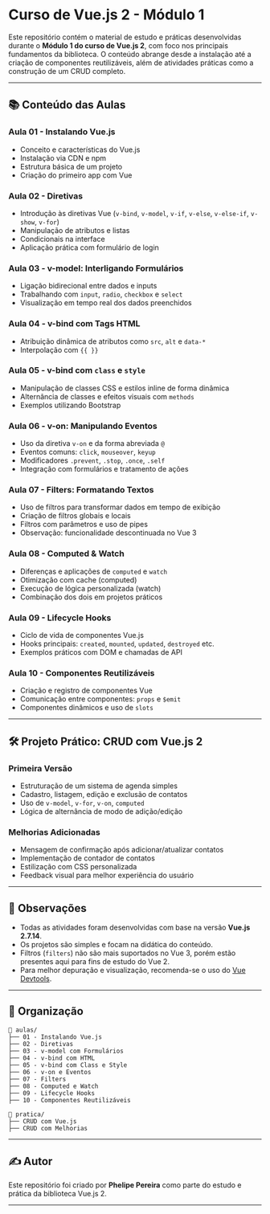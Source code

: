
# Curso de Vue.js 2 - Módulo 1

Este repositório contém o material de estudo e práticas desenvolvidas durante o **Módulo 1 do curso de Vue.js 2**, com foco nos principais fundamentos da biblioteca. O conteúdo abrange desde a instalação até a criação de componentes reutilizáveis, além de atividades práticas como a construção de um CRUD completo.

---

## 📚 Conteúdo das Aulas

### Aula 01 - Instalando Vue.js
- Conceito e características do Vue.js
- Instalação via CDN e npm
- Estrutura básica de um projeto
- Criação do primeiro app com Vue

### Aula 02 - Diretivas
- Introdução às diretivas Vue (`v-bind`, `v-model`, `v-if`, `v-else`, `v-else-if`, `v-show`, `v-for`)
- Manipulação de atributos e listas
- Condicionais na interface
- Aplicação prática com formulário de login

### Aula 03 - v-model: Interligando Formulários
- Ligação bidirecional entre dados e inputs
- Trabalhando com `input`, `radio`, `checkbox` e `select`
- Visualização em tempo real dos dados preenchidos

### Aula 04 - v-bind com Tags HTML
- Atribuição dinâmica de atributos como `src`, `alt` e `data-*`
- Interpolação com `{{ }}`

### Aula 05 - v-bind com `class` e `style`
- Manipulação de classes CSS e estilos inline de forma dinâmica
- Alternância de classes e efeitos visuais com `methods`
- Exemplos utilizando Bootstrap

### Aula 06 - v-on: Manipulando Eventos
- Uso da diretiva `v-on` e da forma abreviada `@`
- Eventos comuns: `click`, `mouseover`, `keyup`
- Modificadores `.prevent`, `.stop`, `.once`, `.self`
- Integração com formulários e tratamento de ações

### Aula 07 - Filters: Formatando Textos
- Uso de filtros para transformar dados em tempo de exibição
- Criação de filtros globais e locais
- Filtros com parâmetros e uso de pipes
- Observação: funcionalidade descontinuada no Vue 3

### Aula 08 - Computed & Watch
- Diferenças e aplicações de `computed` e `watch`
- Otimização com cache (computed)
- Execução de lógica personalizada (watch)
- Combinação dos dois em projetos práticos

### Aula 09 - Lifecycle Hooks
- Ciclo de vida de componentes Vue.js
- Hooks principais: `created`, `mounted`, `updated`, `destroyed` etc.
- Exemplos práticos com DOM e chamadas de API

### Aula 10 - Componentes Reutilizáveis
- Criação e registro de componentes Vue
- Comunicação entre componentes: `props` e `$emit`
- Componentes dinâmicos e uso de `slots`

---

## 🛠️ Projeto Prático: CRUD com Vue.js 2

### Primeira Versão
- Estruturação de um sistema de agenda simples
- Cadastro, listagem, edição e exclusão de contatos
- Uso de `v-model`, `v-for`, `v-on`, `computed`
- Lógica de alternância de modo de adição/edição

### Melhorias Adicionadas
- Mensagem de confirmação após adicionar/atualizar contatos
- Implementação de contador de contatos
- Estilização com CSS personalizada
- Feedback visual para melhor experiência do usuário

---

## 📌 Observações

- Todas as atividades foram desenvolvidas com base na versão **Vue.js 2.7.14**.
- Os projetos são simples e focam na didática do conteúdo.
- Filtros (`filters`) não são mais suportados no Vue 3, porém estão presentes aqui para fins de estudo do Vue 2.
- Para melhor depuração e visualização, recomenda-se o uso do [Vue Devtools](https://devtools.vuejs.org/).

---

## 📁 Organização

```
📂 aulas/
├── 01 - Instalando Vue.js
├── 02 - Diretivas
├── 03 - v-model com Formulários
├── 04 - v-bind com HTML
├── 05 - v-bind com Class e Style
├── 06 - v-on e Eventos
├── 07 - Filters
├── 08 - Computed e Watch
├── 09 - Lifecycle Hooks
├── 10 - Componentes Reutilizáveis

📂 pratica/
├── CRUD com Vue.js
├── CRUD com Melhorias
```

---

## ✍️ Autor

Este repositório foi criado por **Phelipe  Pereira** como parte do estudo e prática da biblioteca Vue.js 2.

---
